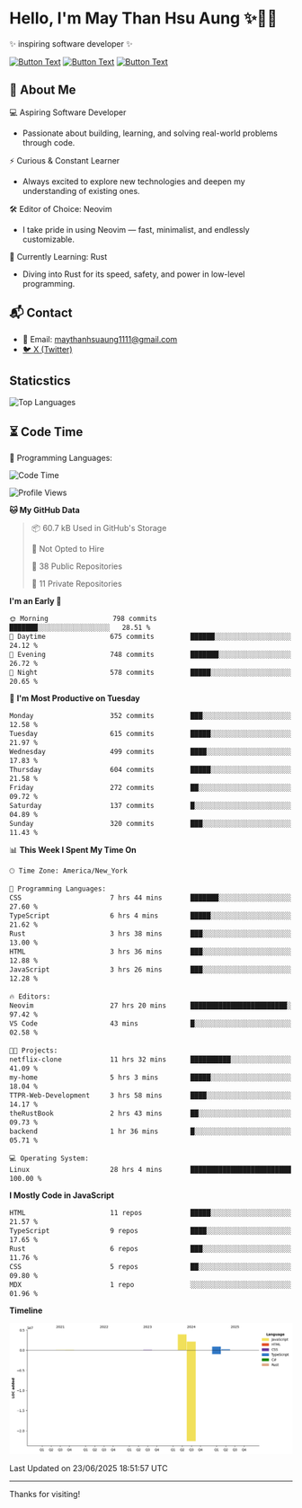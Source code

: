 # Hello, I'm May Than Hsu Aung ✨👱‍♀️
✨ inspiring software developer ✨

[![Button Text](https://img.shields.io/badge/Linked%20In-blue?style=for-the-badge)](https://www.linkedin.com/in/maythanhsu/)
[![Button Text](https://img.shields.io/badge/My%20Portfolio-pink?style=for-the-badge)](https://mayshecodes.vercel.app)
[![Button Text](https://img.shields.io/badge/Github-black?style=for-the-badge)](https://github.com/maythanhsuaung0-0)

## 👋 About Me

  💻 Aspiring Software Developer
  - Passionate about building, learning, and solving real-world problems through code.

  ⚡ Curious & Constant Learner
  - Always excited to explore new technologies and deepen my understanding of existing ones.

  🛠️ Editor of Choice: Neovim
  - I take pride in using Neovim — fast, minimalist, and endlessly customizable.

  🦀 Currently Learning: Rust
  - Diving into Rust for its speed, safety, and power in low-level programming.
    
## 📬 Contact
- 📧 Email: maythanhsuaung1111@gmail.com
- [🐦 X (Twitter)](https://x.com/@shizuko042k)
  
## Staticstics

![Top Languages](https://github-readme-stats.vercel.app/api/top-langs/?username=maythanhsuaung0-0&layout=compact&theme=tokyonight)

## ⏳ Code Time


💬 Programming Languages: 
<!--START_SECTION:waka-->
![Code Time](http://img.shields.io/badge/Code%20Time-234%20hrs%2025%20mins-blue)

![Profile Views](http://img.shields.io/badge/Profile%20Views-13-blue)

**🐱 My GitHub Data** 

> 📦 60.7 kB Used in GitHub's Storage 
 > 
> 🚫 Not Opted to Hire
 > 
> 📜 38 Public Repositories 
 > 
> 🔑 11 Private Repositories 
 > 
**I'm an Early 🐤** 

```text
🌞 Morning                798 commits         ███████░░░░░░░░░░░░░░░░░░   28.51 % 
🌆 Daytime                675 commits         ██████░░░░░░░░░░░░░░░░░░░   24.12 % 
🌃 Evening                748 commits         ███████░░░░░░░░░░░░░░░░░░   26.72 % 
🌙 Night                  578 commits         █████░░░░░░░░░░░░░░░░░░░░   20.65 % 
```
📅 **I'm Most Productive on Tuesday** 

```text
Monday                   352 commits         ███░░░░░░░░░░░░░░░░░░░░░░   12.58 % 
Tuesday                  615 commits         █████░░░░░░░░░░░░░░░░░░░░   21.97 % 
Wednesday                499 commits         ████░░░░░░░░░░░░░░░░░░░░░   17.83 % 
Thursday                 604 commits         █████░░░░░░░░░░░░░░░░░░░░   21.58 % 
Friday                   272 commits         ██░░░░░░░░░░░░░░░░░░░░░░░   09.72 % 
Saturday                 137 commits         █░░░░░░░░░░░░░░░░░░░░░░░░   04.89 % 
Sunday                   320 commits         ███░░░░░░░░░░░░░░░░░░░░░░   11.43 % 
```


📊 **This Week I Spent My Time On** 

```text
🕑︎ Time Zone: America/New_York

💬 Programming Languages: 
CSS                      7 hrs 44 mins       ███████░░░░░░░░░░░░░░░░░░   27.60 % 
TypeScript               6 hrs 4 mins        █████░░░░░░░░░░░░░░░░░░░░   21.62 % 
Rust                     3 hrs 38 mins       ███░░░░░░░░░░░░░░░░░░░░░░   13.00 % 
HTML                     3 hrs 36 mins       ███░░░░░░░░░░░░░░░░░░░░░░   12.88 % 
JavaScript               3 hrs 26 mins       ███░░░░░░░░░░░░░░░░░░░░░░   12.28 % 

🔥 Editors: 
Neovim                   27 hrs 20 mins      ████████████████████████░   97.42 % 
VS Code                  43 mins             █░░░░░░░░░░░░░░░░░░░░░░░░   02.58 % 

🐱‍💻 Projects: 
netflix-clone            11 hrs 32 mins      ██████████░░░░░░░░░░░░░░░   41.09 % 
my-home                  5 hrs 3 mins        █████░░░░░░░░░░░░░░░░░░░░   18.04 % 
TTPR-Web-Development     3 hrs 58 mins       ████░░░░░░░░░░░░░░░░░░░░░   14.17 % 
theRustBook              2 hrs 43 mins       ██░░░░░░░░░░░░░░░░░░░░░░░   09.73 % 
backend                  1 hr 36 mins        █░░░░░░░░░░░░░░░░░░░░░░░░   05.71 % 

💻 Operating System: 
Linux                    28 hrs 4 mins       █████████████████████████   100.00 % 
```

**I Mostly Code in JavaScript** 

```text
HTML                     11 repos            █████░░░░░░░░░░░░░░░░░░░░   21.57 % 
TypeScript               9 repos             ████░░░░░░░░░░░░░░░░░░░░░   17.65 % 
Rust                     6 repos             ███░░░░░░░░░░░░░░░░░░░░░░   11.76 % 
CSS                      5 repos             ██░░░░░░░░░░░░░░░░░░░░░░░   09.80 % 
MDX                      1 repo              ░░░░░░░░░░░░░░░░░░░░░░░░░   01.96 % 
```



**Timeline**

![Lines of Code chart](https://raw.githubusercontent.com/maythanhsuaung0-0/maythanhsuaung0-0/main/assets/bar_graph.png)


 Last Updated on 23/06/2025 18:51:57 UTC
<!--END_SECTION:waka-->


-----

Thanks for visiting!
